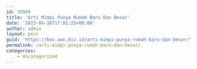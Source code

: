 ```yaml
---
id: 16989
title: 'Arti Mimpi Punya Rumah Baru Dan Besar'
date: '2023-04-16T17:01:25+00:00'
author: admin
layout: post
guid: 'https://bos.awn.biz.id/arti-mimpi-punya-rumah-baru-dan-besar/'
permalink: /arti-mimpi-punya-rumah-baru-dan-besar/
categories:
    - Uncategorized
---
```


